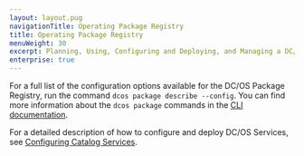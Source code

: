 ```yaml
---
layout: layout.pug
navigationTitle: Operating Package Registry
title: Operating Package Registry
menuWeight: 30
excerpt: Planning, Using, Configuring and Deploying, and Managing a DC/OS Package Registry
enterprise: true
---
```

For a full list of the configuration options available for the DC/OS Package Registry, run the command `dcos package describe --config`. You can find more information about the `dcos package` commands in the [CLI documentation](/1.13/cli/command-reference/dcos-package/).

For a detailed description of how to configure and deploy DC/OS Services, see [Configuring Catalog Services](/1.13/deploying-services/config-universe-service/).

